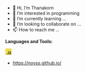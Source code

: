 - 👋 Hi, I’m Thanakorn
- 👀 I’m interested in programming
- 🌱 I’m currently learning ...
- 💞️ I’m looking to collaborate on ...
- 📫 How to reach me ...

**Languages and Tools:**  

<code><img height="20" src="https://raw.githubusercontent.com/github/explore/80688e429a7d4ef2fca1e82350fe8e3517d3494d/topics/javascript/javascript.png"></code>

- https://noyss.github.io/

<!---
NOYSS/NOYSS is a ✨ special ✨ repository because its `README.md` (this file) appears on your GitHub profile.
You can click the Preview link to take a look at your changes.
--->
